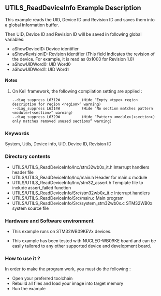 ## <b>UTILS_ReadDeviceInfo Example Description</b>

This example reads the UID, Device ID and Revision ID and saves
them into a global information buffer.

Then UID, Device ID and Revision ID will be saved in following global variables:

- aShowDeviceID: Device identifier
- aShowRevisionID: Revision identifier (This field indicates the revision of the device.
  For example, it is read as 0x1000 for Revision 1.0)
- aShowUIDWord0: UID Word0
- aShowUIDWord1: UID Word1

#### <b>Notes</b>
                                            
 1. On Keil framework, the following compilation setting are applied :
    
        --diag_suppress L6312W          (Hide “Empty <type> region description for region <region>” warning)
        --diag_suppress L6314W          (Hide “No section matches pattern <module>(<section>” warning)
        --diag_suppress L6329W          (Hide “Pattern <module>(<section>) only matches removed unused sections” warning)

### <b>Keywords</b>
System, Utils, Device info, UID, Device ID, Revision ID

### <b>Directory contents</b>

  - UTILS/UTILS_ReadDeviceInfo/Inc/stm32wb0x_it.h          Interrupt handlers header file
  - UTILS/UTILS_ReadDeviceInfo/Inc/main.h                  Header for main.c module
  - UTILS/UTILS_ReadDeviceInfo/Inc/stm32_assert.h          Template file to include assert_failed function  
  - UTILS/UTILS_ReadDeviceInfo/Src/stm32wb0x_it.c          Interrupt handlers
  - UTILS/UTILS_ReadDeviceInfo/Src/main.c                  Main program
  - UTILS/UTILS_ReadDeviceInfo/Src/system_stm32wb0x.c      STM32WB0x system source file


### <b>Hardware and Software environment</b>

  - This example runs on STM32WB09KEVx devices.

  - This example has been tested with NUCLEO-WB09KE board and can be
    easily tailored to any other supported device and development board.

### <b>How to use it ?</b>

In order to make the program work, you must do the following :

 - Open your preferred toolchain
 - Rebuild all files and load your image into target memory
 - Run the example
 
 